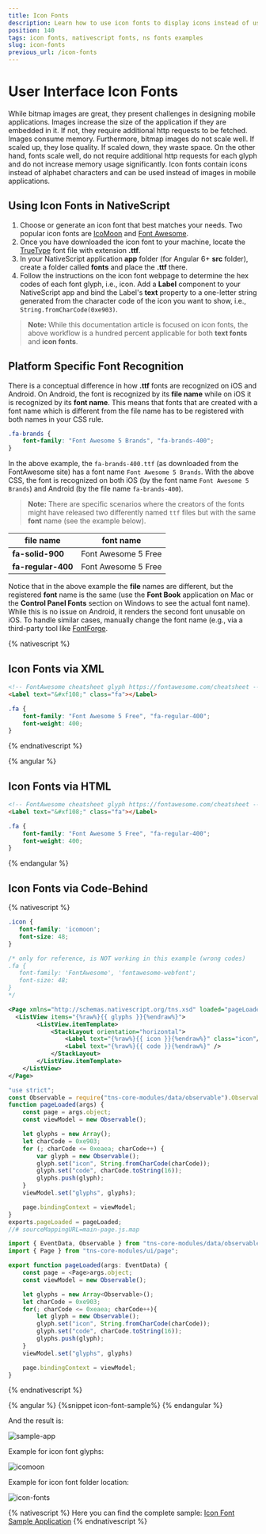 ```yaml
---
title: Icon Fonts
description: Learn how to use icon fonts to display icons instead of using images. The article describes how to set up the font file and how to use it via XML and code-behind.
position: 140
tags: icon fonts, nativescript fonts, ns fonts examples
slug: icon-fonts
previous_url: /icon-fonts
---
```


# User Interface Icon Fonts

While bitmap images are great, they present challenges in designing mobile applications. Images increase the size of the application if they are embedded in it. If not, they require additional http requests to be fetched. Images consume memory. Furthermore, bitmap images do not scale well. If scaled up, they lose quality. If scaled down, they waste space. On the other hand, fonts scale well, do not require additional http requests for each glyph and do not increase memory usage significantly. Icon fonts contain icons instead of alphabet characters and can be used instead of images in mobile applications.

## Using Icon Fonts in NativeScript

1. Choose or generate an icon font that best matches your needs. Two popular icon fonts are [IcoMoon](https://icomoon.io/) and [Font Awesome](https://fontawesome.com/how-to-use/on-the-web/setup/hosting-font-awesome-yourself).
2. Once you have downloaded the icon font to your machine, locate the [TrueType](https://en.wikipedia.org/wiki/TrueType) font file with extension **.ttf**.
3. In your NativeScript application **app** folder (for Angular 6+ **src** folder), create a folder called **fonts** and place the **.ttf** there.
4. Follow the instructions on the icon font webpage to determine the hex codes of each font glyph, i.e., icon. Add a **Label** component to your NativeScript app and bind the Label's **text** property to a one-letter string generated from the character code of the icon you want to show, i.e., `String.fromCharCode(0xe903)`.

> **Note:** While this documentation article is focused on icon fonts, the above workflow is a hundred percent applicable for both **text fonts** and **icon fonts**.


## Platform Specific Font Recognition

There is a conceptual difference in how **.ttf** fonts are recognized on iOS and Android. On Android, the font is recognized by its **file name** while on iOS it is recognized by its **font name**. This means that fonts that are created with a font name which is different from the file name has to be registered with both names in your CSS rule.

```CSS
.fa-brands {
    font-family: "Font Awesome 5 Brands", "fa-brands-400";
}
```

In the above example, the `fa-brands-400.ttf` (as downloaded from the FontAwesome site) has a font name `Font Awesome 5 Brands`. With the above CSS, the font is recognized on both iOS (by the font name `Font Awesome 5 Brands`) and Android (by the file name `fa-brands-400`).

> **Note:** There are specific scenarios where the creators of the fonts might have released two differently named `ttf` files but with the same **font** name (see the example below).

|file name    | font name     |
|-----------|---------------|
|**fa-solid-900** | Font Awesome 5 Free
|**fa-regular-400** | Font Awesome 5 Free

Notice that in the above example the **file** names are different, but the registered **font** name is the same (use the **Font Book** application on Mac or the **Control Panel Fonts** section on Windows to see the actual font name). While this is no issue on Android, it renders the second font unusable on iOS. To handle similar cases, manually change the font name (e.g., via a third-party tool like [FontForge](http://fontforge.github.io/).

{% nativescript %}
## Icon Fonts via XML

```HTML
<!-- FontAwesome cheatsheet glyph https://fontawesome.com/cheatsheet -->
<Label text="&#xf108;" class="fa"></Label>
```
```CSS
.fa {
    font-family: "Font Awesome 5 Free", "fa-regular-400";
    font-weight: 400;
}
```
{% endnativescript %}

{% angular %}
## Icon Fonts via HTML

```HTML
<!-- FontAwesome cheatsheet glyph https://fontawesome.com/cheatsheet -->
<Label text="&#xf108;" class="fa"></Label>
```
```CSS
.fa {
    font-family: "Font Awesome 5 Free", "fa-regular-400";
    font-weight: 400;
}
```
{% endangular %}

## Icon Fonts via Code-Behind
{% nativescript %}
``` CSS
.icon {
   font-family: 'icomoon';
   font-size: 48;
}

/* only for reference, is NOT working in this example (wrong codes) 
.fa {
   font-family: 'FontAwesome', 'fontawesome-webfont';
   font-size: 48;
}
*/
```
``` XML
<Page xmlns="http://schemas.nativescript.org/tns.xsd" loaded="pageLoaded">
  <ListView items="{%raw%}{{ glyphs }}{%endraw%}">
        <ListView.itemTemplate>
            <StackLayout orientation="horizontal">
                <Label text="{%raw%}{{ icon }}{%endraw%}" class="icon"/>
                <Label text="{%raw%}{{ code }}{%endraw%}" />
            </StackLayout>
        </ListView.itemTemplate>
    </ListView>
</Page>
```
``` JavaScript
"use strict";
const Observable = require("tns-core-modules/data/observable").Observable;
function pageLoaded(args) {
    const page = args.object;
    const viewModel = new Observable();

    let glyphs = new Array();
    let charCode = 0xe903;
    for (; charCode <= 0xeaea; charCode++) {
        var glyph = new Observable();
        glyph.set("icon", String.fromCharCode(charCode));
        glyph.set("code", charCode.toString(16));
        glyphs.push(glyph);
    }
    viewModel.set("glyphs", glyphs);

    page.bindingContext = viewModel;
}
exports.pageLoaded = pageLoaded;
//# sourceMappingURL=main-page.js.map
```
``` TypeScript
import { EventData, Observable } from "tns-core-modules/data/observable";
import { Page } from "tns-core-modules/ui/page";

export function pageLoaded(args: EventData) {
    const page = <Page>args.object;
    const viewModel = new Observable();

    let glyphs = new Array<Observable>();
    let charCode = 0xe903;
    for(; charCode <= 0xeaea; charCode++){
        let glyph = new Observable();
        glyph.set("icon", String.fromCharCode(charCode));
        glyph.set("code", charCode.toString(16));
        glyphs.push(glyph);
    }
    viewModel.set("glyphs", glyphs)

    page.bindingContext = viewModel;
}
```
{% endnativescript %}

{% angular %}
{%snippet icon-font-sample%}
{% endangular %}

And the result is:

![sample-app](./img/modules/icon-fonts/sample-app.png "Sample App")

Example for icon font glyphs:

![icomoon](./img/modules/icon-fonts/icomoon.png "Icomoon")

Example for icon font folder location:

![icon-fonts](./img/modules/icon-fonts/fonts-folder.png "Fonts Folder")

{% nativescript %}
Here you can find the complete sample: [Icon Font Sample Application](https://github.com/NativeScript/icon-fonts)
{% endnativescript %}
